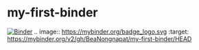 # my-first-binder
[![Binder](https://mybinder.org/badge_logo.svg)](https://mybinder.org/v2/gh/BeaNongnapat/my-first-binder/HEAD)
.. image:: https://mybinder.org/badge_logo.svg
 :target: https://mybinder.org/v2/gh/BeaNongnapat/my-first-binder/HEAD
 
